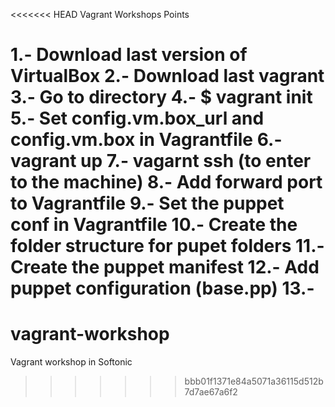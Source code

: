 <<<<<<< HEAD
Vagrant Workshops Points

1.- Download last version of VirtualBox
2.- Download last vagrant
3.- Go to directory
4.- $ vagrant init
5.- Set config.vm.box_url  and config.vm.box in Vagrantfile
6.- vagrant up
7.- vagarnt ssh (to enter to the machine)
8.- Add forward port to Vagrantfile
9.- Set the puppet conf in Vagrantfile
10.- Create the folder structure for pupet folders
11.- Create the puppet manifest
12.- Add puppet configuration (base.pp)
13.- 
=======
vagrant-workshop
================

Vagrant workshop in Softonic
>>>>>>> bbb01f1371e84a5071a36115d512b7d7ae67a6f2
